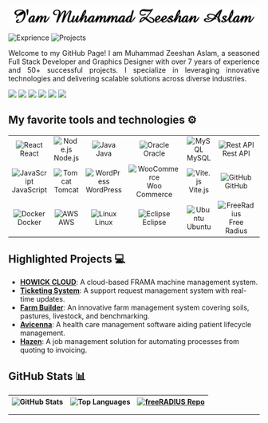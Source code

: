 <picture><img src="MuhammadZeeshanAslam.gif" alt="MuhammadZeeshanAslam"></picture>

<picture><img src="https://img.shields.io/badge/7+-Years_of_Exprience-blue" alt="Exprience" height="30"></picture>
<picture><img src="https://img.shields.io/badge/50+-Projects_Completed-blue" alt="Projects" height="30"></picture>
<p align="justify">
Welcome to my GitHub Page! I am Muhammad Zeeshan Aslam, a seasoned Full Stack Developer and Graphics Designer with over 7 years of experience and 50+ successful projects. I specialize in leveraging innovative technologies and delivering scalable solutions across diverse industries.
</p>

<a href="https://www.linkedin.com/in/devzami/"><img src="https://img.shields.io/badge/LinkedIn-%231DA1F2.svg?style=for-the-badge&logo=LinkedIn&logoColor=white" height="30" /></a>
<a href="https://twitter.com/devzami"><img src="https://img.shields.io/badge/Twitter-%231DA1F2.svg?style=for-the-badge&logo=Twitter&logoColor=white" height="30" /></a>
<a href="https://www.facebook.com/devzami"><img src="https://img.shields.io/badge/Facebook-%231877F2.svg?style=for-the-badge&logo=Facebook&logoColor=white" height="30" /></a>
<a href="https://www.youtube.com/c/devzami"><img src="https://img.shields.io/badge/YouTube-%23FF0000.svg?style=for-the-badge&logo=YouTube&logoColor=white" height="30" /></a>
<a href="https://www.instagram.com/devzami/"><img src="https://img.shields.io/badge/Instagram-%23E4405F.svg?style=for-the-badge&logo=Instagram&logoColor=white" height="30" /></a>
<a href="https://www.tiktok.com/@devzami"><img src="https://img.shields.io/badge/TikTok-%23EE1D52.svg?style=for-the-badge&logo=TikTok&logoColor=white" height="30" /></a>
## My favorite tools and technologies ⚙️
<table width="100%">
<tr>
<td align="center" style="width:10%"><img src="https://techstack-generator.vercel.app/react-icon.svg" alt="React" width="48" height="48" /><br>React</td>
<td align="center" style="width:10%"><img src="https://icon.icepanel.io/Technology/svg/Node.js.svg" alt="Node.js" width="48" height="48" /><br>Node.js</td>
<td align="center" style="width:10%"><img src="https://techstack-generator.vercel.app/java-icon.svg" alt="Java" width="48" height="48" /><br>Java</td>
<td align="center" style="width:10%"><img src="https://icon.icepanel.io/Technology/svg/Oracle.svg" alt="Oracle" width="48" height="48" /><br>Oracle</td>
<td align="center" style="width:10%"><img src="https://techstack-generator.vercel.app/mysql-icon.svg" alt="MySQL" width="48" height="48" /><br>MySQL</td>
<td align="center" style="width:10%"><img src="https://techstack-generator.vercel.app/restapi-icon.svg" alt="Rest API" width="48" height="48" /><br>Rest API</td>
<td align="center" style="width:10%"><img src="https://skillicons.dev/icons?i=html" alt="HTML" width="48" height="48" /><br>HTML</td>
<td align="center" style="width:10%"><img src="https://skillicons.dev/icons?i=css" alt="CSS" width="48" height="48" /><br>CSS</td>
<td align="center" style="width:10%"><img src="https://skillicons.dev/icons?i=bootstrap" alt="Bootstrap" width="48" height="48" /><br>Bootstrap</td>
<td align="center" style="width:10%"><img src="https://skillicons.dev/icons?i=jquery" alt="jQuery" width="48" height="48" /><br>jQuery</td>
</tr>
<tr>
<td align="center" style="width:10%"><img src="https://techstack-generator.vercel.app/js-icon.svg" alt="JavaScript" width="48" height="48" /><br>JavaScript</td>
<td align="center" style="width:10%"><img src="https://icon.icepanel.io/Technology/svg/Apache-Tomcat.svg" alt="Tomcat" width="48" height="48" /><br>Tomcat</td>
<td align="center" style="width:10%"><img src="https://icon.icepanel.io/Technology/svg/WordPress.svg" alt="WordPress" width="48" height="48" /><br>WordPress</td>
<td align="center" style="width:10%"><img src="https://icon.icepanel.io/Technology/svg/WooCommerce.svg" alt="WooCommerce" width="48" height="48" /><br>Woo Commerce</td>
<td align="center" style="width:10%"><img src="https://icon.icepanel.io/Technology/svg/Vite.js.svg" alt="Vite.js" width="48" height="48" /><br>Vite.js</td>
<td align="center" style="width:10%"><img src="https://techstack-generator.vercel.app/github-icon.svg" alt="GitHub" width="48" height="48" /><br>GitHub</td>
<td align="center" style="width:10%"><img src="https://techstack-generator.vercel.app/webpack-icon.svg" alt="Webpack" width="48" height="48" /><br>Webpack</td>
<td align="center" style="width:10%"><img src="https://techstack-generator.vercel.app/eslint-icon.svg" alt="ESLint" width="48" height="48" /><br>ESLint</td>
<td align="center" style="width:10%"><img src="https://skillicons.dev/icons?i=postman" alt="Postman" width="48" height="48" /><br>Postman</td>
<td align="center" style="width:10%"><img src="https://www.svgrepo.com/show/373845/mongo.svg" alt="MongoDB" width="48" height="48" /><br>MongoDB</td>
</tr>
<tr>
<td align="center" style="width:10%"><img src="https://techstack-generator.vercel.app/docker-icon.svg" alt="Docker" width="48" height="48" /><br>Docker</td>
<td align="center" style="width:10%"><img src="https://techstack-generator.vercel.app/aws-icon.svg" alt="AWS" width="48" height="48" /><br>AWS</td>
<td align="center" style="width:10%"><img src="https://www.svgrepo.com/show/349437/linux.svg" alt="Linux" width="48" height="48" /><br>Linux</td>
<td align="center" style="width:10%"><img src="https://icon.icepanel.io/Technology/svg/Eclipse-IDE.svg" alt="Eclipse" width="48" height="48" /><br>Eclipse</td>
<td align="center" style="width:10%"><img src="https://icon.icepanel.io/Technology/svg/Ubuntu.svg" alt="Ubuntu" width="48" height="48" /><br>Ubuntu</td>
<td align="center" style="width:10%"><img src="https://www.freeradius.org/img/octo-signal.svg" alt="FreeRadius" width="48" height="48" /><br>Free Radius</td>
<td align="center" style="width:10%"><img src="https://icon.icepanel.io/Technology/svg/Debian.svg" alt="Debian" width="48" height="48" /><br>Debian</td>
<td align="center" style="width:10%"><img src="https://icon.icepanel.io/Technology/svg/CentOS.svg" alt="CentOS" width="48" height="48" /><br>CentOS</td>
<td align="center" style="width:10%"><img src="https://icon.icepanel.io/Technology/svg/Apache.svg" alt="CentOS" width="48" height="48" /><br>Apache2</td>
<td align="center" style="width:10%"><img src="https://techstack-generator.vercel.app/nginx-icon.svg" alt="Node.js" width="48" height="48" /><br>Nginx</td>
</tr>
</table>


## Highlighted Projects 💻

- **[HOWICK CLOUD](#)**: A cloud-based FRAMA machine management system.
- **[Ticketing System](#)**: A support request management system with real-time updates.
- **[Farm Builder](#)**: An innovative farm management system covering soils, pastures, livestock, and benchmarking.
- **[Avicenna](#)**: A health care management software aiding patient lifecycle management.
- **[Hazen](#)**: A job management solution for automating processes from quoting to invoicing.

## GitHub Stats 📊

| <picture><img src="https://github-readme-stats.vercel.app/api?username=devzami&show_icons=true&hide_border=true&hide=stars,contribs&rank_icon=github" alt="GitHub Stats" /></picture> | <picture><img src="https://github-readme-stats.vercel.app/api/top-langs/?username=devzami&layout=compact&show_icons=true&hide_border=true" alt="Top Languages" /></picture> | <a href="https://github.com/devzami/freeRADIUS"><img src="https://github-readme-stats.vercel.app/api/pin/?username=devzami&repo=freeRADIUS&show_icons=true&hide_border=true" alt="freeRADIUS Repo" /></a> |
| :--: | :--: | :--: |





---
